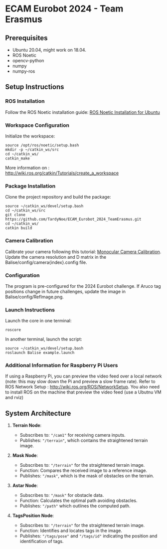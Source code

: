 # ECAM Eurobot 2024 - Team Erasmus

## Prerequisites
* Ubuntu 20.04, might work on 18.04. 
* ROS Noetic
* opencv-python
* numpy
* numpy-ros
## Setup Instructions
### ROS Installation
Follow the ROS Noetic installation guide: [ROS Noetic Installation for Ubuntu](http://wiki.ros.org/noetic/Installation/Ubuntu)  
### Workspace Configuration
Initialize the workspace:
```
source /opt/ros/noetic/setup.bash
mkdir -p ~/catkin_ws/src
cd ~/catkin_ws/
catkin_make
```
More information on : http://wiki.ros.org/catkin/Tutorials/create_a_workspace

### Package Installation
Clone the project repository and build the package:
```
source ~/catkin_ws/devel/setup.bash
cd ~/catkin_ws/src
git clone https://github.com/TardyNoe/ECAM_Eurobot_2024_TeamErasmus.git
cd ~/catkin_ws/
catkin build
```
### Camera Calibration
Calibrate your camera following this tutorial: [Monocular Camera Calibration](http://wiki.ros.org/camera_calibration/Tutorials/MonocularCalibration).  
Update the camera resolution and D matrix in the Balise/config/camera{index}.config file.

### Configuration
The program is pre-configured for the 2024 Eurobot challenge.
If Aruco tag positions change in future challenges, update the image in Balise/config/RefImage.png.

### Launch Instructions
Launch the core in one terminal:
```
roscore
```
In another terminal, launch the script:

```
source ~/catkin_ws/devel/setup.bash
roslaunch Balise example.launch
```
### Additional Information for Raspberry Pi Users
If using a Raspberry Pi, you can preview the video feed over a local network (note: this may slow down the Pi and preview a slow frame rate). 
Refer to ROS Network Setup : http://wiki.ros.org/ROS/NetworkSetup. You also need to install ROS on the machine that preview the video feed (use a Ubutnu VM and rviz)

## System Architecture

1. **Terrain Node**: 
   - Subscribes to: `"/cam1"` for receiving camera inputs.
   - Publishes: `"/terrain"`, which contains the straightened terrain image.

2. **Mask Node**: 
   - Subscribes to: `"/terrain"` for the straightened terrain image.
   - Function: Compares the received image to a reference image.
   - Publishes: `"/mask"`, which is the mask of obstacles on the terrain.

3. **Astar Node**: 
   - Subscribes to: `"/mask"` for obstacle data.
   - Function: Calculates the optimal path avoiding obstacles.
   - Publishes: `"/path"` which outlines the computed path.

4. **TagsPosition Node**: 
   - Subscribes to: `"/terrain"` for the straightened terrain image.
   - Function: Identifies and locates tags in the image.
   - Publishes: `"/tags/pose"` and `"/tags/id"` indicating the position and identification of tags.
